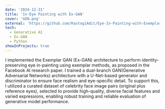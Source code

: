 ```yaml
---
date: '2024-12-31'
title: 'In-Eye Painting with Ex-GAN'
cover: 'GEN.png'
external: 'https://github.com/RastogiAdit/Eye-In-Painting-with-Exemplar-Generative-Adversarial-Networks-'
tech:
  - Generative AI
  - Ex-GAN
  - Python
showInProjects: true
---
```



 I implemented the Exemplar GAN (Ex-GAN) architecture to perform identity-preserving eye in-painting using exemplar methods, as proposed in the Facebook AI research paper. I trained a dual-branch GAN(Generative Adversarial Networks) architecture with a U-Net-based generator and discriminator to ensure face realism and eye-specific detail. To support this, I utilized a curated dataset of celebrity face image pairs (original plus reference eyes), selected to provide high-quality, diverse facial features and varied expressions, enabling robust training and reliable evaluation of generative model performance.

